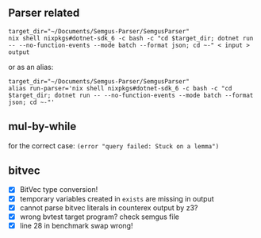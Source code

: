 ## Parser related

```shell
target_dir="~/Documents/Semgus-Parser/SemgusParser"
nix shell nixpkgs#dotnet-sdk_6 -c bash -c "cd $target_dir; dotnet run -- --no-function-events --mode batch --format json; cd ~-" < input > output
```

or as an alias:

```shell
target_dir="~/Documents/Semgus-Parser/SemgusParser"
alias run-parser='nix shell nixpkgs#dotnet-sdk_6 -c bash -c "cd $target_dir; dotnet run -- --no-function-events --mode batch --format json; cd ~-"'
```

## mul-by-while

for the correct case: `(error "query failed: Stuck on a lemma")`

## bitvec

- [x] BitVec type conversion!
- [x] temporary variables created in `exists` are missing in output
- [x] cannot parse bitvec literals in counterex output by z3?
- [x] wrong bvtest target program? check semgus file
- [x] line 28 in benchmark swap wrong!